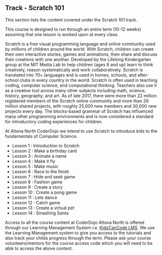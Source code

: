 
## Track - Scratch 101

This section lists the content covered under the Scratch 101 track.

This course is designed to run through an entire term (10-12 weeks) assuming that one lesson is worked upon at every class. 

Scratch is a free visual programming language and online community used by millions of children around the world. With Scratch, children can create their own interactive stories, games and animations, then share and discuss their creations with one another. Developed by the Lifelong Kindergarten group at the MIT Media Lab to help children (ages 8 and up) learn to think creatively, reason systematically and work collaboratively. Scratch is translated into 70+ languages and is used in homes, schools, and after-school clubs in every country in the world. Scratch is often used in teaching coding, computer science, and computational thinking. Teachers also use it as a creative tool across many other subjects including math, science, history, geography, and art. As of late 2017, there were more than 22 million registered members of the Scratch online community and more than 26 million shared projects, with roughly 25,000 new members and 30,000 new projects every day. The blocks-based grammar of Scratch has influenced many other programming environments and is now considered a standard for introductory coding experiences for children.

At Altona North CoderDojo we intend to use Scratch to introduce kids to the fundamentals of Computer Science. 

- Lesson 1  : Introduction to Scratch
- Lesson 2  : Make a birthday card
- Lesson 3  : Animate a name
- Lesson 4  : Make it fly
- Lesson 5  : Make music
- Lesson 6  : Race to the finish
- Lesson 7  : Hide and seek game
- Lesson 8  : Fashion game
- Lesson 9  : Create a story
- Lesson 10 : Create a pong game
- Lesson 11 : Lets dance
- Lesson 12 : Catch game
- Lesson 13 : Create a virtual pet
- Lesson 14 : Smashing Santa

Access to all the course content at CoderDojo Altona North is offered through our Learning Management System i.e. [KidzCanCode LMS](https://learning.kidzcancode.com). We use the Learning Management system to give you access to the tutorials and also track your childs progress through the term. Please ask your course volunteers/mentors for the course access code which you will need to be able to access the above content. 
